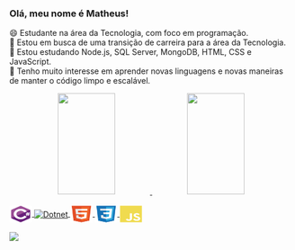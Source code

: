 ### Olá, meu nome é Matheus!

😄 Estudante na área da Tecnologia, com foco em programação.<br/>
🔭 Estou em busca de uma transição de carreira para a área da Tecnologia.<br/>
🌱 Estou estudando Node.js, SQL Server, MongoDB, HTML, CSS e JavaScript.<br/>
💬 Tenho muito interesse em aprender novas linguagens e novas maneiras de manter o código limpo e escalável.<br/>




<div align="center">
  <a href="https://github.com/mathbueeno">
  <img height="180em" width="45%" src="https://github-readme-stats.vercel.app/api?username=mathbueeno&show_icons=true&theme=transparent"/>
  <img height="180em" width="45%" src="https://github-readme-stats.vercel.app/api/top-langs/?username=mathbueeno&hide_progress=true"/>
</div>

<div style="display: inline_block"><br>
  <img align="center" alt="Csharp" height="30" width="40" src="https://raw.githubusercontent.com/devicons/devicon/master/icons/csharp/csharp-original.svg">
  <img align="center" alt="Dotnet" height="30" width="40" src="https://cdn.jsdelivr.net/gh/devicons/devicon/icons/dotnetcore/dotnetcore-original.svg">
  <img align="center" alt="HTML" height="30" width="40" src="https://raw.githubusercontent.com/devicons/devicon/master/icons/html5/html5-original.svg">
  <img align="center" alt="CSS" height="30" width="40" src="https://raw.githubusercontent.com/devicons/devicon/master/icons/css3/css3-original.svg">
  <img align="center" alt="Js" height="30" width="40" src="https://raw.githubusercontent.com/devicons/devicon/master/icons/javascript/javascript-plain.svg">
 </div>
<br/>
<div>
 <a href="https://www.linkedin.com/in/matheus-de-abreu-bueno-76942a199" target="_blank"><img src="https://img.shields.io/badge/-LinkedIn-%230077B5?style=for-the-badge&logo=linkedin&logoColor=white" target="_blank"></a> 
</div>
